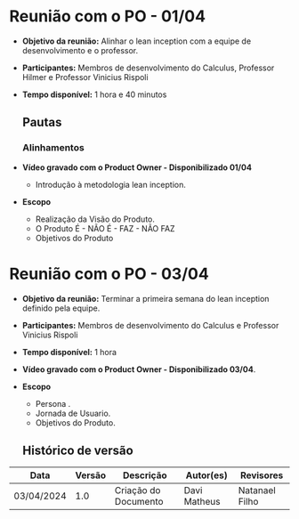 # **Reunião com o PO - 01/04**


- **Objetivo da reunião:** Alinhar o lean inception com a equipe de desenvolvimento e o professor.
- **Participantes:** Membros de desenvolvimento do Calculus, Professor Hilmer e Professor Vinicius Rispoli

- **Tempo disponível:** 1 hora e 40 minutos
    
    ## **Pautas**
    
    ### Alinhamentos

- **Vídeo gravado com o  Product Owner - Disponibilizado 01/04**
    - Introdução à metodologia lean inception.
- **Escopo**
    - Realização da Visão do Produto.
    - O Produto É - NÃO É - FAZ - NÃO FAZ
    - Objetivos do Produto 

# **Reunião com o PO - 03/04**


- **Objetivo da reunião:** Terminar a primeira semana do lean inception definido pela equipe.
- **Participantes:** Membros de desenvolvimento do Calculus e Professor Vinicius Rispoli

- **Tempo disponível:** 1 hora 
    

- **Vídeo gravado com o  Product Owner - Disponibilizado 03/04**.
- **Escopo**
    - Persona .
    - Jornada de Usuario.
    - Objetivos do Produto.

    
    ## Histórico de versão
| Data | Versão | Descrição | Autor(es) | Revisores |
| ---- | ---- | ---- | ---- | ---- |
| 03/04/2024 | 1.0 | Criação do Documento | Davi Matheus | Natanael Filho |